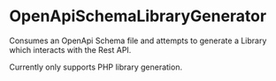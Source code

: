 # OpenApiSchemaLibraryGenerator

Consumes an OpenApi Schema file and attempts to generate a Library which interacts with the Rest API.

Currently only supports PHP library generation.
